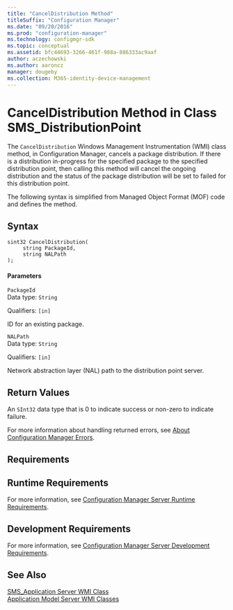 ```yaml
---
title: "CancelDistribution Method"
titleSuffix: "Configuration Manager"
ms.date: "09/20/2016"
ms.prod: "configuration-manager"
ms.technology: configmgr-sdk
ms.topic: conceptual
ms.assetid: bfc44693-3266-461f-988a-886333ac9aaf
author: aczechowski
ms.author: aaroncz
manager: dougeby
ms.collection: M365-identity-device-management
---
```

# CancelDistribution Method in Class SMS_DistributionPoint
The `CancelDistribution` Windows Management Instrumentation (WMI) class method, in Configuration Manager, cancels a package distribution. If there is a distribution in-progress for the specified package to the specified distribution point, then calling this method will cancel the ongoing distribution and the status of the package distribution will be set to failed for this distribution point.  

 The following syntax is simplified from Managed Object Format (MOF) code and defines the method.  

## Syntax  

```  
sint32 CancelDistribution(  
     string PackageId,  
     string NALPath  
);  
```  

#### Parameters  
 `PackageId`  
 Data type: `String`  

 Qualifiers: `[in]`  

 ID for an existing package.  

 `NALPath`  
 Data type: `String`  

 Qualifiers: `[in]`  

 Network abstraction layer (NAL) path to the distribution point server.  

## Return Values  
 An  `SInt32` data type that is 0 to indicate success or non-zero to indicate failure.  

 For more information about handling returned errors, see [About Configuration Manager Errors](../../../../../develop/core/understand/about-configuration-manager-errors.md).  

## Requirements  

## Runtime Requirements  
 For more information, see [Configuration Manager Server Runtime Requirements](../../../../../develop/core/reqs/server-runtime-requirements.md).  

## Development Requirements  
 For more information, see [Configuration Manager Server Development Requirements](../../../../../develop/core/reqs/server-development-requirements.md).  

## See Also  
 [SMS_Application Server WMI Class](../../../../../develop/reference/apps/sms_application-server-wmi-class.md)   
 [Application Model Server WMI Classes](../../../../../develop/reference/apps/application-management-server-wmi-classes.md)

